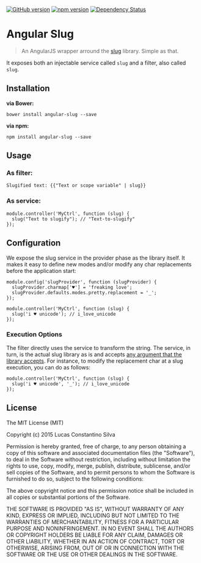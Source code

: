 [![GitHub version](https://badge.fury.io/gh/lucasconstantino%2Fangular-slug.svg)](https://badge.fury.io/gh/lucasconstantino%2Fangular-slug)
[![npm version](https://badge.fury.io/js/angular-slug.svg)](http://badge.fury.io/js/angular-slug)
[![Dependency Status](https://david-dm.org/lucasconstantino/angular-slug.svg)](https://david-dm.org/lucasconstantino/angular-slug)

# Angular Slug

> An AngularJS wrapper arround the [slug](https://www.npmjs.com/package/slug) library. Simple as that.

It exposes both an injectable service called ```slug``` and a filter, also called ```slug```.

## Installation

**via Bower:**
```
bower install angular-slug --save
```

**via npm:**
```
npm install angular-slug --save
```

## Usage

### As filter:
```
Slugified text: {{"Text or scope variable" | slug}}
```

### As service:
```
module.controller('MyCtrl', function (slug) {
  slug("Text to slugify"); // "Text-to-slugify"
});
```

## Configuration

We expose the slug service in the provider phase as the library itself. It makes it easy to define new modes and/or modify any char replacements before the application start:

```
module.config('slugProvider', function (slugProvider) {
  slugProvider.charmap['♥'] = 'freaking love';
  slugProvider.defaults.modes.pretty.replacement = '_';
});

module.controller('MyCtrl', function (slug) {
  slug('i ♥ unicode'); // i_love_unicode
});
```

### Execution Options

The filter directly uses the service to transform the string. The service, in turn, is the actual slug library as is and accepts [any argument that the library accepts](https://www.npmjs.com/package/slug#options). For instance, to modify the replacement char at a slug execution, you can do as follows:

```
module.controller('MyCtrl', function (slug) {
  slug('i ♥ unicode', '_'); // i_love_unicode
});
```

## License

The MIT License (MIT)

Copyright (c) 2015 Lucas Constantino Silva

Permission is hereby granted, free of charge, to any person obtaining a copy
of this software and associated documentation files (the "Software"), to deal
in the Software without restriction, including without limitation the rights
to use, copy, modify, merge, publish, distribute, sublicense, and/or sell
copies of the Software, and to permit persons to whom the Software is
furnished to do so, subject to the following conditions:

The above copyright notice and this permission notice shall be included in all
copies or substantial portions of the Software.

THE SOFTWARE IS PROVIDED "AS IS", WITHOUT WARRANTY OF ANY KIND, EXPRESS OR
IMPLIED, INCLUDING BUT NOT LIMITED TO THE WARRANTIES OF MERCHANTABILITY,
FITNESS FOR A PARTICULAR PURPOSE AND NONINFRINGEMENT. IN NO EVENT SHALL THE
AUTHORS OR COPYRIGHT HOLDERS BE LIABLE FOR ANY CLAIM, DAMAGES OR OTHER
LIABILITY, WHETHER IN AN ACTION OF CONTRACT, TORT OR OTHERWISE, ARISING FROM,
OUT OF OR IN CONNECTION WITH THE SOFTWARE OR THE USE OR OTHER DEALINGS IN THE
SOFTWARE.
